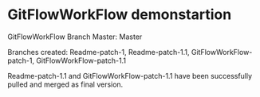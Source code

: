# GitFlowWorkFlow demonstartion

GitFlowWorkFlow Branch Master: Master

Branches created: Readme-patch-1, Readme-patch-1.1, GitFlowWorkFlow-patch-1, GitFlowWorkFlow-patch-1.1

Readme-patch-1.1 and GitFlowWorkFlow-patch-1.1 have been successfully pulled and merged as final version.

